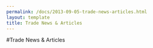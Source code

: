 ```yaml
---
permalink: /docs/2013-09-05-trade-news-articles.html
layout: template
title: Trade News & Articles
---
```


#Trade News & Articles
